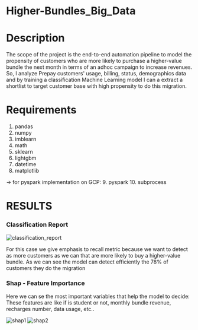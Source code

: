 # Higher-Bundles_Big_Data

# Description
The scope of the project is the end-to-end automation pipeline to model the propensity of customers who are more likely to purchase a higher-value bundle the next month in terms of an adhoc campaign to increase revenues. So, I analyze Prepay customers' usage, billing, status, demographics data and by training a classification Machine Learning model I can a extract a shortlist to target customer base with high propensity to do this migration.

# Requirements
1. pandas
2. numpy
3. imblearn
4. math
5. sklearn
6. lightgbm 
7. datetime 
8. matplotlib

-> for pyspark implementation on GCP:
9. pyspark
10. subprocess


# RESULTS

### Classification Report
![classification_report](https://github.com/SpyridoulaZagkou4/Higher-Bundles_Big_Data/assets/81852029/ab54969a-fea4-4795-9d32-2aaf3a5fa445)

For this case we give emphasis to recall metric because we want to detect as more customers as we can that are more likely to buy a higher-value bundle.
As we can see the model can detect efficiently the 78% of customers they do the migration 
###  Shap - Feature Importance 
Here we can se the most important variables that help the model to decide:
These features are like if is student or not, monthly bundle revenue, recharges number, data usage, etc..

![shap1](https://github.com/SpyridoulaZagkou4/Higher-Bundles_Big_Data/assets/81852029/c47bd9d5-9f0a-4dd1-a6de-f4ffb0fff3cd)
![shap2](https://github.com/SpyridoulaZagkou4/Higher-Bundles_Big_Data/assets/81852029/fd0f5266-6df1-48ed-8060-6fe60dd5d0d0)
